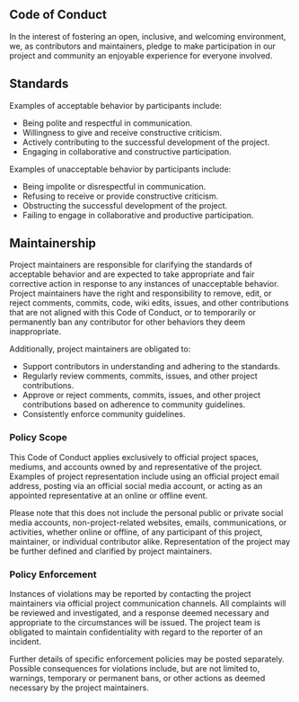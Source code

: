 ## Code of Conduct

In the interest of fostering an open, inclusive, and welcoming environment, we,
as contributors and maintainers, pledge to make participation in our project
and community an enjoyable experience for everyone involved.

## Standards

Examples of acceptable behavior by participants include:

* Being polite and respectful in communication.
* Willingness to give and receive constructive criticism.
* Actively contributing to the successful development of the project.
* Engaging in collaborative and constructive participation.

Examples of unacceptable behavior by participants include:

* Being impolite or disrespectful in communication.
* Refusing to receive or provide constructive criticism.
* Obstructing the successful development of the project.
* Failing to engage in collaborative and productive participation.

## Maintainership

Project maintainers are responsible for clarifying the standards of acceptable
behavior and are expected to take appropriate and fair corrective action in
response to any instances of unacceptable behavior. Project maintainers have
the right and responsibility to remove, edit, or reject comments, commits,
code, wiki edits, issues, and other contributions that are not aligned with
this Code of Conduct, or to temporarily or permanently ban any contributor for
other behaviors they deem inappropriate.

Additionally, project maintainers are obligated to:

* Support contributors in understanding and adhering to the standards.
* Regularly review comments, commits, issues, and other project contributions.
* Approve or reject comments, commits, issues, and other project contributions
  based on adherence to community guidelines.
* Consistently enforce community guidelines.

### Policy Scope

This Code of Conduct applies exclusively to official project spaces, mediums,
and accounts owned by and representative of the project. Examples of project
representation include using an official project email address, posting via an
official social media account, or acting as an appointed representative at an
online or offline event.

Please note that this does not include the personal public or private social
media accounts, non-project-related websites, emails, communications, or
activities, whether online or offline, of any participant of this project,
maintainer, or individual contributor alike. Representation of the project may
be further defined and clarified by project maintainers.

### Policy Enforcement

Instances of violations may be reported by contacting the project maintainers
via official project communication channels. All complaints will be reviewed
and investigated, and a response deemed necessary and appropriate to the
circumstances will be issued. The project team is obligated to maintain
confidentiality with regard to the reporter of an incident.

Further details of specific enforcement policies may be posted separately.
Possible consequences for violations include, but are not limited to, warnings,
temporary or permanent bans, or other actions as deemed necessary by the
project maintainers.
